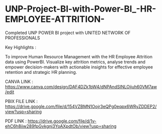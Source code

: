 # UNP-Project-BI-with-Power-BI_-HR-EMPLOYEE-ATTRITION-

Completed UNP POWER BI project with UNITED NETWORK OF PROFESSIONALS

Key Highlights :

To improve Human Resource Management with the HR Employee Attrition data using PowerBI. Visualize key attrition metrics, analyse trends and empower decision-makers with actionable insights for effective employee retention and strategic HR planning.

CANVA LINK : https://www.canva.com/design/DAF4DZk1bW4/dNPAndSINLOijuh60VM7aw/edit

PBIX FILE LINK : https://drive.google.com/file/d/154VZBMN1Oojr3eQPg0eqpx6WRyZDDEP2/view?usp=sharing

PDF LINK : https://drive.google.com/file/d/1v-ehC6h8iiw289fpGvkgnj3YoAXpdtOb/view?usp=sharing
